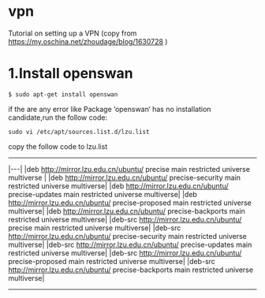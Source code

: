 # vpn
Tutorial on setting up a VPN (copy from https://my.oschina.net/zhoudage/blog/1630728 )


# 1.Install openswan
 `$ sudo apt-get install openswan`
 
  if the are any error like Package ‘openswan‘ has no installation candidate,run the follow code:
  
  `sudo vi /etc/apt/sources.list.d/lzu.list`
  
 copy the follow code to lzu.list
  
  ****


|---|
  |deb http://mirror.lzu.edu.cn/ubuntu/ precise main restricted universe multiverse |
  |deb http://mirror.lzu.edu.cn/ubuntu/ precise-security main restricted universe multiverse|
  |deb http://mirror.lzu.edu.cn/ubuntu/ precise-updates main restricted universe multiverse|
  |deb http://mirror.lzu.edu.cn/ubuntu/ precise-proposed main restricted universe multiverse|
  |deb http://mirror.lzu.edu.cn/ubuntu/ precise-backports main restricted universe multiverse|
  |deb-src http://mirror.lzu.edu.cn/ubuntu/ precise main restricted universe multiverse|
  |deb-src http://mirror.lzu.edu.cn/ubuntu/ precise-security main restricted universe multiverse|
  |deb-src http://mirror.lzu.edu.cn/ubuntu/ precise-updates main restricted universe multiverse|
  |deb-src http://mirror.lzu.edu.cn/ubuntu/ precise-proposed main restricted universe multiverse|
  |deb-src http://mirror.lzu.edu.cn/ubuntu/ precise-backports main restricted universe multiverse|
  
  ****
   
   
   
   
   
   
  
  
   

